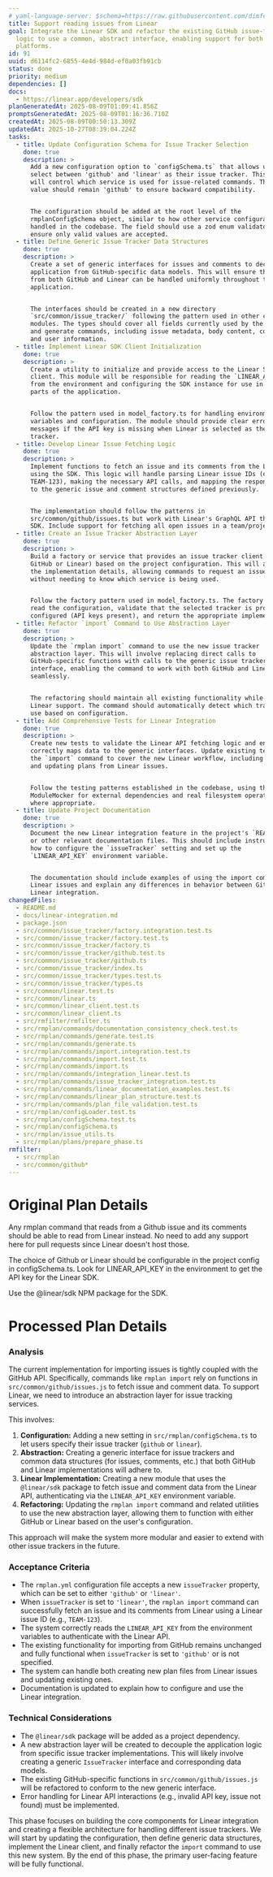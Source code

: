 ```yaml
---
# yaml-language-server: $schema=https://raw.githubusercontent.com/dimfeld/llmutils/main/schema/rmplan-plan-schema.json
title: Support reading issues from Linear
goal: Integrate the Linear SDK and refactor the existing GitHub issue-fetching
  logic to use a common, abstract interface, enabling support for both
  platforms.
id: 91
uuid: d6114fc2-6855-4e4d-984d-ef0a03fb91cb
status: done
priority: medium
dependencies: []
docs:
  - https://linear.app/developers/sdk
planGeneratedAt: 2025-08-09T01:09:41.856Z
promptsGeneratedAt: 2025-08-09T01:16:36.710Z
createdAt: 2025-08-09T00:50:13.309Z
updatedAt: 2025-10-27T08:39:04.224Z
tasks:
  - title: Update Configuration Schema for Issue Tracker Selection
    done: true
    description: >
      Add a new configuration option to `configSchema.ts` that allows users to
      select between 'github' and 'linear' as their issue tracker. This setting
      will control which service is used for issue-related commands. The default
      value should remain 'github' to ensure backward compatibility.


      The configuration should be added at the root level of the
      rmplanConfigSchema object, similar to how other service configurations are
      handled in the codebase. The field should use a zod enum validator to
      ensure only valid values are accepted.
  - title: Define Generic Issue Tracker Data Structures
    done: true
    description: >
      Create a set of generic interfaces for issues and comments to decouple the
      application from GitHub-specific data models. This will ensure that data
      from both GitHub and Linear can be handled uniformly throughout the
      application.


      The interfaces should be created in a new directory
      `src/common/issue_tracker/` following the pattern used in other common
      modules. The types should cover all fields currently used by the import
      and generate commands, including issue metadata, body content, comments,
      and user information.
  - title: Implement Linear SDK Client Initialization
    done: true
    description: >
      Create a utility to initialize and provide access to the Linear SDK
      client. This module will be responsible for reading the `LINEAR_API_KEY`
      from the environment and configuring the SDK instance for use in other
      parts of the application.


      Follow the pattern used in model_factory.ts for handling environment
      variables and configuration. The module should provide clear error
      messages if the API key is missing when Linear is selected as the issue
      tracker.
  - title: Develop Linear Issue Fetching Logic
    done: true
    description: >
      Implement functions to fetch an issue and its comments from the Linear API
      using the SDK. This logic will handle parsing Linear issue IDs (e.g.,
      TEAM-123), making the necessary API calls, and mapping the response data
      to the generic issue and comment structures defined previously.


      The implementation should follow the patterns in
      src/common/github/issues.ts but work with Linear's GraphQL API through the
      SDK. Include support for fetching all open issues in a team/project.
  - title: Create an Issue Tracker Abstraction Layer
    done: true
    description: >
      Build a factory or service that provides an issue tracker client (either
      GitHub or Linear) based on the project configuration. This will abstract
      the implementation details, allowing commands to request an issue tracker
      without needing to know which service is being used.


      Follow the factory pattern used in model_factory.ts. The factory should
      read the configuration, validate that the selected tracker is properly
      configured (API keys present), and return the appropriate implementation.
  - title: Refactor `import` Command to Use Abstraction Layer
    done: true
    description: >
      Update the `rmplan import` command to use the new issue tracker
      abstraction layer. This will involve replacing direct calls to
      GitHub-specific functions with calls to the generic issue tracker
      interface, enabling the command to work with both GitHub and Linear
      seamlessly.


      The refactoring should maintain all existing functionality while adding
      Linear support. The command should automatically detect which tracker to
      use based on configuration.
  - title: Add Comprehensive Tests for Linear Integration
    done: true
    description: >
      Create new tests to validate the Linear API fetching logic and ensure it
      correctly maps data to the generic interfaces. Update existing tests for
      the `import` command to cover the new Linear workflow, including creating
      and updating plans from Linear issues.


      Follow the testing patterns established in the codebase, using the
      ModuleMocker for external dependencies and real filesystem operations
      where appropriate.
  - title: Update Project Documentation
    done: true
    description: >
      Document the new Linear integration feature in the project's `README.md`
      or other relevant documentation files. This should include instructions on
      how to configure the `issueTracker` setting and set up the
      `LINEAR_API_KEY` environment variable.


      The documentation should include examples of using the import command with
      Linear issues and explain any differences in behavior between GitHub and
      Linear integration.
changedFiles:
  - README.md
  - docs/linear-integration.md
  - package.json
  - src/common/issue_tracker/factory.integration.test.ts
  - src/common/issue_tracker/factory.test.ts
  - src/common/issue_tracker/factory.ts
  - src/common/issue_tracker/github.test.ts
  - src/common/issue_tracker/github.ts
  - src/common/issue_tracker/index.ts
  - src/common/issue_tracker/types.test.ts
  - src/common/issue_tracker/types.ts
  - src/common/linear.test.ts
  - src/common/linear.ts
  - src/common/linear_client.test.ts
  - src/common/linear_client.ts
  - src/rmfilter/rmfilter.ts
  - src/rmplan/commands/documentation_consistency_check.test.ts
  - src/rmplan/commands/generate.test.ts
  - src/rmplan/commands/generate.ts
  - src/rmplan/commands/import.integration.test.ts
  - src/rmplan/commands/import.test.ts
  - src/rmplan/commands/import.ts
  - src/rmplan/commands/integration_linear.test.ts
  - src/rmplan/commands/issue_tracker_integration.test.ts
  - src/rmplan/commands/linear_documentation_examples.test.ts
  - src/rmplan/commands/linear_plan_structure.test.ts
  - src/rmplan/commands/plan_file_validation.test.ts
  - src/rmplan/configLoader.test.ts
  - src/rmplan/configSchema.test.ts
  - src/rmplan/configSchema.ts
  - src/rmplan/issue_utils.ts
  - src/rmplan/plans/prepare_phase.ts
rmfilter:
  - src/rmplan
  - src/common/github*
---
```


# Original Plan Details

Any rmplan command that reads from a Github issue and its comments should be able to read from Linear instead. No need
to add any support here for pull requests since Linear doesn't host those.

The choice of Github or Linear should be configurable in the project config in configSchema.ts. Look for LINEAR_API_KEY
in the environment to get the API key for the Linear SDK.

Use the @linear/sdk NPM package for the SDK.

# Processed Plan Details

### Analysis
The current implementation for importing issues is tightly coupled with the GitHub API. Specifically, commands like `rmplan import` rely on functions in `src/common/github/issues.js` to fetch issue and comment data. To support Linear, we need to introduce an abstraction layer for issue tracking services.

This involves:
1.  **Configuration:** Adding a new setting in `src/rmplan/configSchema.ts` to let users specify their issue tracker (`github` or `linear`).
2.  **Abstraction:** Creating a generic interface for issue trackers and common data structures (for issues, comments, etc.) that both GitHub and Linear implementations will adhere to.
3.  **Linear Implementation:** Creating a new module that uses the `@linear/sdk` package to fetch issue and comment data from the Linear API, authenticating via the `LINEAR_API_KEY` environment variable.
4.  **Refactoring:** Updating the `rmplan import` command and related utilities to use the new abstraction layer, allowing them to function with either GitHub or Linear based on the user's configuration.

This approach will make the system more modular and easier to extend with other issue trackers in the future.

### Acceptance Criteria
- The `rmplan.yml` configuration file accepts a new `issueTracker` property, which can be set to either `'github'` or `'linear'`.
- When `issueTracker` is set to `'linear'`, the `rmplan import` command can successfully fetch an issue and its comments from Linear using a Linear issue ID (e.g., `TEAM-123`).
- The system correctly reads the `LINEAR_API_KEY` from the environment variables to authenticate with the Linear API.
- The existing functionality for importing from GitHub remains unchanged and fully functional when `issueTracker` is set to `'github'` or is not specified.
- The system can handle both creating new plan files from Linear issues and updating existing ones.
- Documentation is updated to explain how to configure and use the Linear integration.

### Technical Considerations
- The `@linear/sdk` package will be added as a project dependency.
- A new abstraction layer will be created to decouple the application logic from specific issue tracker implementations. This will likely involve creating a generic `IssueTracker` interface and corresponding data models.
- The existing GitHub-specific functions in `src/common/github/issues.js` will be refactored to conform to the new generic interface.
- Error handling for Linear API interactions (e.g., invalid API key, issue not found) must be implemented.

This phase focuses on building the core components for Linear integration and creating a flexible architecture for handling different issue trackers. We will start by updating the configuration, then define generic data structures, implement the Linear client, and finally refactor the `import` command to use this new system. By the end of this phase, the primary user-facing feature will be fully functional.
